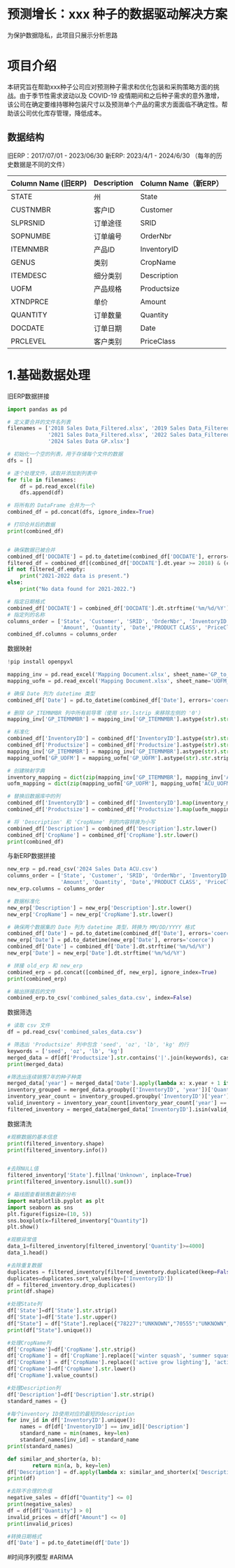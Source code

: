 # 预测增长：xxx 种子的数据驱动解决方案 
为保护数据隐私，此项目只展示分析思路

# 项目介绍
本研究旨在帮助xxx种子公司应对预测种子需求和优化包装和采购策略方面的挑战。由于季节性需求波动以及 COVID-19 疫情期间和之后种子需求的意外激增，该公司在确定要维持哪种包装尺寸以及预测单个产品的需求方面面临不确定性。帮助该公司优化库存管理，降低成本。

## 数据结构
旧ERP：2017/07/01 - 2023/06/30 新ERP: 2023/4/1 - 2024/6/30
（每年的历史数据是不同的文件）

| Column Name (旧ERP) | Description            | Column Name（新ERP）|             
|-------------|------------------------|---------------------|
| STATE        |   州           |State
| CUSTNMBR     | 客户ID               |Customer
| SLPRSNID       | 订单途径           |SRID
| SOPNUMBE        | 订单编号               |OrderNbr
| ITEMNMBR     | 产品ID               |InventoryID
| GENUS       | 类别          |CropName
| ITEMDESC        | 细分类别               |Description
| UOFM     | 产品规格              |Productsize
| XTNDPRCE       | 单价          |Amount
| QUANTITY        | 订单数量               |Quantity
| DOCDATE     | 订单日期               |Date
|PRCLEVEL       |客户类别                   |PriceClass

# 1.基础数据处理
旧ERP数据拼接
```python
import pandas as pd

# 定义要合并的文件名列表
filenames = ['2018 Sales Data_Filtered.xlsx', '2019 Sales Data_Filtered.xlsx', '2020 Sales Data_Filtered.xlsx',
             '2021 Sales Data_Filtered.xlsx', '2022 Sales Data_Filtered.xlsx', '2023 Sales Data_Filtered.xlsx',
             '2024 Sales Data GP.xlsx']

# 初始化一个空的列表，用于存储每个文件的数据
dfs = []

# 逐个处理文件，读取并添加到列表中
for file in filenames:
    df = pd.read_excel(file)
    dfs.append(df)

# 将所有的 DataFrame 合并为一个
combined_df = pd.concat(dfs, ignore_index=True)

# 打印合并后的数据
print(combined_df)


# 确保数据已被合并
combined_df['DOCDATE'] = pd.to_datetime(combined_df['DOCDATE'], errors='coerce')  # Convert the Date column to datetime
filtered_df = combined_df[(combined_df['DOCDATE'].dt.year >= 2018) & (combined_df['DOCDATE'].dt.year <= 2024)]
if not filtered_df.empty:
    print("2021-2022 data is present.")
else:
    print("No data found for 2021-2022.")

# 指定日期格式
combined_df['DOCDATE'] = combined_df['DOCDATE'].dt.strftime('%m/%d/%Y')
# 指定列的名称
columns_order = ['State', 'Customer', 'SRID', 'OrderNbr', 'InventoryID', 'CropName', 'Description', 'Productsize',
                 'Amount', 'Quantity', 'Date','PRODUCT CLASS', 'PriceClass']
combined_df.columns = columns_order

```

数据映射
```python
!pip install openpyxl

mapping_inv = pd.read_excel('Mapping Document.xlsx', sheet_name='GP_to_ACU_InvMapping')
mapping_uofm = pd.read_excel('Mapping Document.xlsx', sheet_name='UOFM_mapping')

# 确保 Date 列为 datetime 类型
combined_df['Date'] = pd.to_datetime(combined_df['Date'], errors='coerce')

# 删除 GP_ITEMNMBR 列中所有前导零（使用 str.lstrip 来移除左侧的 '0'）
mapping_inv['GP_ITEMNMBR'] = mapping_inv['GP_ITEMNMBR'].astype(str).str.lstrip('0')

# 标准化
combined_df['InventoryID'] = combined_df['InventoryID'].astype(str).str.strip().str.upper()
combined_df['Productsize'] = combined_df['Productsize'].astype(str).str.strip().str.upper()
mapping_inv['GP_ITEMNMBR'] = mapping_inv['GP_ITEMNMBR'].astype(str).str.strip().str.upper()
mapping_uofm['GP_UOFM'] = mapping_uofm['GP_UOFM'].astype(str).str.strip().str.upper()

# 创建映射字典
inventory_mapping = dict(zip(mapping_inv['GP_ITEMNMBR'], mapping_inv['Acumatica_InventoryCD']))
uofm_mapping = dict(zip(mapping_uofm['GP_UOFM'], mapping_uofm['ACU_UOFM']))

# 替换旧数据库中的列
combined_df['InventoryID'] = combined_df['InventoryID'].map(inventory_mapping)
combined_df['Productsize'] = combined_df['Productsize'].map(uofm_mapping)

# 将 'Description' 和 'CropName' 列的内容转换为小写
combined_df['Description'] = combined_df['Description'].str.lower()
combined_df['CropName'] = combined_df['CropName'].str.lower()
print(combined_df)
```

与新ERP数据拼接
```python
new_erp = pd.read_csv('2024 Sales Data ACU.csv')
columns_order = ['State', 'Customer', 'SRID', 'OrderNbr', 'InventoryID', 'CropName', 'Description', 'Productsize',
                 'Amount', 'Quantity', 'Date','PRODUCT CLASS', 'PriceClass']
new_erp.columns = columns_order

# 数据标准化
new_erp['Description'] = new_erp['Description'].str.lower()
new_erp['CropName'] = new_erp['CropName'].str.lower()

# 确保两个数据集的 Date 列为 datetime 类型，转换为 MM/DD/YYYY 格式
combined_df['Date'] = pd.to_datetime(combined_df['Date'], errors='coerce')
new_erp['Date'] = pd.to_datetime(new_erp['Date'], errors='coerce')
combined_df['Date'] = combined_df['Date'].dt.strftime('%m/%d/%Y')
new_erp['Date'] = new_erp['Date'].dt.strftime('%m/%d/%Y')

# 拼接 old_erp 和 new_erp
combined_erp = pd.concat([combined_df, new_erp], ignore_index=True)
print(combined_erp)

# 输出拼接后的文件
combined_erp.to_csv('combined_sales_data.csv', index=False)

```
数据筛选
```python
# 读取 csv 文件
df = pd.read_csv('combined_sales_data.csv')

# 筛选出 'Productsize' 列中包含 'seed', 'oz', 'lb', 'kg' 的行
keywords = ['seed', 'oz', 'lb', 'kg']
merged_data = df[df['Productsize'].str.contains('|'.join(keywords), case=False, na=False)]
print(merged_data)

#筛选出连续销售7年的种子种类
merged_data['year'] = merged_data['Date'].apply(lambda x: x.year + 1 if x.month >= 7 else x.year)
inventory_grouped = merged_data.groupby(['InventoryID', 'year'])['Quantity'].sum().reset_index()
inventory_year_count = inventory_grouped.groupby('InventoryID')['year'].nunique().reset_index()
valid_inventory = inventory_year_count[inventory_year_count['year'] == 7]['InventoryID']
filtered_inventory = merged_data[merged_data['InventoryID'].isin(valid_inventory)]
```
数据清洗
```python
#观察数据的基本信息
print(filtered_inventory.shape)
print(filtered_inventory.info())


#去除NULL值
filtered_inventory['State'].fillna('Unknown', inplace=True)
print(filtered_inventory.isnull().sum())

# 箱线图查看销售数量的分布
import matplotlib.pyplot as plt
import seaborn as sns
plt.figure(figsize=(10, 5))
sns.boxplot(x=filtered_inventory["Quantity"])
plt.show()

#观察异常值
data_1=filtered_inventory[filtered_inventory['Quantity']>=4000]
data_1.head()

#去除重复数据
duplicates = filtered_inventory[filtered_inventory.duplicated(keep=False)]
duplicates=duplicates.sort_values(by=['InventoryID'])
df = filtered_inventory.drop_duplicates()
print(df.shape)

#处理State列
df['State']=df['State'].str.strip()
df['State']=df['State'].str.upper()
df["State"] = df["State"].replace({"78227":"UNKNOWN","70555":"UNKNOWN","AA":"UNKNOWN","":"UNKNOWN"})
print(df["State"].unique())

#处理CropName列
df['CropName']=df['CropName'].str.strip()
df['CropName'] = df['CropName'].replace(['winter squash', 'summer squash'], 'squash')
df['CropName'] = df['CropName'].replace(['active grow lighting'], 'active ')
df['CropName']=df['CropName'].str.lower()
df['CropName'].value_counts()

#处理Description列
df['Description']=df['Description'].str.strip()
standard_names = {}

#每个inventory ID使用对应的最短的description
for inv_id in df['InventoryID'].unique():
    names = df[df['InventoryID'] == inv_id]['Description']
    standard_name = min(names, key=len)
    standard_names[inv_id] = standard_name
print(standard_names)

def similar_and_shorter(a, b):
        return min(a, b, key=len)
df['Description'] = df.apply(lambda x: similar_and_shorter(x['Description'], standard_names[x['InventoryID']]), axis=1)
print(df)

#去除不合理的负值
negative_sales = df[df["Quantity"] <= 0]
print(negative_sales）
df = df[df["Quantity"] > 0]
invalid_prices = df[df["Amount"] <= 0]
print(invalid_prices)

#转换日期格式
df['Date'] = pd.to_datetime(df['Date'])

```
#时间序列模型
#ARIMA


